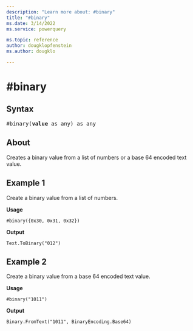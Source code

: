 ```yaml
---
description: "Learn more about: #binary"
title: "#binary"
ms.date: 3/14/2022
ms.service: powerquery

ms.topic: reference
author: dougklopfenstein
ms.author: dougklo

---
```

# #binary
## Syntax

<pre>
#binary(<b>value</b> as any) as any
</pre>

## About

Creates a binary value from a list of numbers or a base 64 encoded text value.

## Example 1

Create a binary value from a list of numbers.

**Usage**

```powerquery-m
#binary({0x30, 0x31, 0x32})
```

**Output**

`Text.ToBinary("012")`

## Example 2

Create a binary value from a base 64 encoded text value.

**Usage**

```powerquery-m
#binary("1011")
```

**Output**

`Binary.FromText("1011", BinaryEncoding.Base64)`
